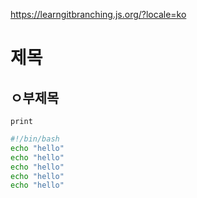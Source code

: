 https://learngitbranching.js.org/?locale=ko
# 제목
## ㅇ부제목


`print`

```bash
#!/bin/bash
echo "hello"
echo "hello"
echo "hello"
echo "hello"
echo "hello"

```
